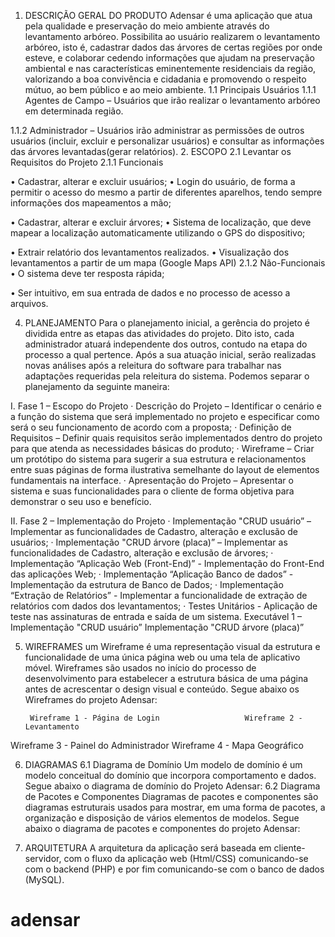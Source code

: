 1. DESCRIÇÃO GERAL DO PRODUTO
Adensar é uma aplicação que atua pela qualidade e preservação do meio ambiente através do levantamento arbóreo. Possibilita ao usuário realizarem o levantamento arbóreo, isto é, cadastrar dados das árvores de certas regiões por onde esteve, e colaborar cedendo informações que ajudam na preservação ambiental e nas características eminentemente residenciais da região, valorizando a boa convivência e cidadania e promovendo o respeito mútuo, ao bem público e ao meio ambiente.
1.1   	Principais Usuários
1.1.1 Agentes de Campo – Usuários que irão realizar o levantamento arbóreo em determinada região.

1.1.2 Administrador – Usuários irão administrar as permissões de outros usuários (incluir, excluir e personalizar usuários) e consultar as informações das árvores levantadas(gerar relatórios).
2. ESCOPO
2.1 Levantar os Requisitos do Projeto
2.1.1 Funcionais

•               Cadastrar, alterar e excluir usuários;
•               Login do usuário, de forma a permitir o acesso do mesmo a partir de diferentes aparelhos, tendo sempre informações dos mapeamentos a mão;
 
•               Cadastrar, alterar e excluir árvores;
•             	Sistema de localização, que deve mapear a localização automaticamente utilizando o GPS do dispositivo;
 
•         Extrair relatório dos levantamentos realizados.
•	Visualização dos levantamentos a partir de um mapa	 (Google Maps API)
 		2.1.2 Não-Funcionais
•               O sistema deve ter resposta rápida;
 
•               Ser intuitivo, em sua entrada de dados e no processo de acesso a arquivos.
  
4. PLANEJAMENTO
Para o planejamento inicial, a gerência do projeto é dividida entre as etapas das atividades do projeto. Dito isto, cada administrador atuará independente dos outros, contudo na etapa do processo a qual pertence. Após a sua atuação inicial, serão realizadas novas análises após a releitura do software para trabalhar nas adaptações requeridas pela releitura do sistema. Podemos separar o planejamento da seguinte maneira:
 
I.              Fase 1 – Escopo do Projeto
·          Descrição do Projeto – Identificar o cenário e a função do sistema que será implementado no projeto e especificar como será o seu funcionamento de acordo com a proposta;
·       Definição de Requisitos – Definir quais requisitos serão implementados dentro do projeto para que atenda as necessidades básicas do produto;
·                Wireframe – Criar um protótipo do sistema para sugerir a sua estrutura e relacionamentos entre suas páginas de forma ilustrativa semelhante do layout de elementos fundamentais na interface.
·         Apresentação do Projeto – Apresentar o sistema e suas funcionalidades para o cliente de forma objetiva para demonstrar o seu uso e benefício.

II. 	 Fase 2 – Implementação do Projeto
· Implementação "CRUD usuário” – Implementar as funcionalidades de Cadastro, alteração e exclusão de usuários;
· Implementação "CRUD árvore (placa)” – Implementar as funcionalidades de Cadastro, alteração e exclusão de árvores;
· Implementação  “Aplicação Web (Front-End)” - Implementação do Front-End das aplicações Web;
· Implementação  “Aplicação Banco de dados” - Implementação da estrutura de Banco de Dados;
· Implementação  “Extração de Relatórios” - Implementar a funcionalidade de extração de relatórios com dados dos levantamentos;
· Testes Unitários - Aplicação de teste nas assinaturas de entrada e saída de um sistema.
 Executável 1 –  Implementação "CRUD usuário”
			     Implementação "CRUD árvore (placa)”













5. WIREFRAMES
um Wireframe é uma representação visual da estrutura e funcionalidade de uma única página web ou uma tela de aplicativo móvel. Wireframes são usados ​​no início do processo de desenvolvimento para estabelecer a estrutura básica de uma página antes de acrescentar o design visual e conteúdo. Segue abaixo os Wireframes do projeto Adensar:

       	         
        Wireframe 1 - Página de Login		            Wireframe 2 -  Levantamento
                            
 Wireframe 3 - Painel do Administrador	           Wireframe 4 - Mapa Geográfico




6. DIAGRAMAS
	6.1	Diagrama de Domínio
Um modelo de domínio é um modelo conceitual do domínio que incorpora comportamento e dados. Segue abaixo o diagrama de domínio do Projeto Adensar:
	6.2	Diagrama de Pacotes e Componentes
		Diagramas de pacotes e componentes são diagramas estruturais usados para mostrar, em uma forma de pacotes, a organização e disposição de vários elementos de modelos. Segue abaixo o diagrama de pacotes e componentes do projeto Adensar:

7. ARQUITETURA
	A arquitetura da aplicação será baseada em cliente-servidor, com o fluxo da aplicação web (Html/CSS) comunicando-se  com o backend (PHP) e por fim comunicando-se com o banco de dados (MySQL).
# adensar